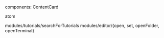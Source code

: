 components: ContentCard

atom

modules/tutorials/searchForTutorials
modules/editor/{open, set, openFolder, openTerminal}
